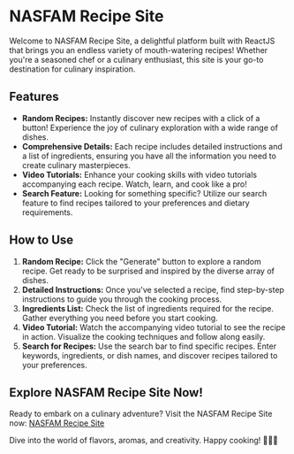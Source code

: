 # NASFAM Recipe Site

Welcome to NASFAM Recipe Site, a delightful platform built with ReactJS that brings you an endless variety of mouth-watering recipes! Whether you're a seasoned chef or a culinary enthusiast, this site is your go-to destination for culinary inspiration.

## Features
- **Random Recipes:** Instantly discover new recipes with a click of a button! Experience the joy of culinary exploration with a wide range of dishes.
- **Comprehensive Details:** Each recipe includes detailed instructions and a list of ingredients, ensuring you have all the information you need to create culinary masterpieces.
- **Video Tutorials:** Enhance your cooking skills with video tutorials accompanying each recipe. Watch, learn, and cook like a pro!
- **Search Feature:** Looking for something specific? Utilize our search feature to find recipes tailored to your preferences and dietary requirements.

## How to Use
1. **Random Recipe:** Click the "Generate" button to explore a random recipe. Get ready to be surprised and inspired by the diverse array of dishes.
2. **Detailed Instructions:** Once you've selected a recipe, find step-by-step instructions to guide you through the cooking process.
3. **Ingredients List:** Check the list of ingredients required for the recipe. Gather everything you need before you start cooking.
4. **Video Tutorial:** Watch the accompanying video tutorial to see the recipe in action. Visualize the cooking techniques and follow along easily.
5. **Search for Recipes:** Use the search bar to find specific recipes. Enter keywords, ingredients, or dish names, and discover recipes tailored to your preferences.

## Explore NASFAM Recipe Site Now!
Ready to embark on a culinary adventure? Visit the NASFAM Recipe Site now: [NASFAM Recipe Site](https://nasfam-recipe.netlify.app)

Dive into the world of flavors, aromas, and creativity. Happy cooking! 🍳🥗🍰
